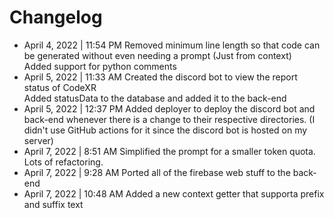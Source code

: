 # Changelog
* April 4, 2022 | 11:54 PM
Removed minimum line length so that code can be generated without even needing a prompt (Just from context) \
Added support for python comments
* April 5, 2022 | 11:33 AM
Created the discord bot to view the report status of CodeXR \
Added statusData to the database and added it to the back-end
* April 5, 2022 | 12:37 PM
Added deployer to deploy the discord bot and back-end whenever there is a change to their respective directories. (I didn't use GitHub actions for it since the discord bot is hosted on my server)
* April 7, 2022 | 8:51 AM
Simplified the prompt for a smaller token quota. \
Lots of refactoring.
* April 7, 2022 | 9:28 AM
Ported all of the firebase web stuff to the back-end
* April 7, 2022 | 10:48 AM
Added a new context getter that supporta prefix and suffix text